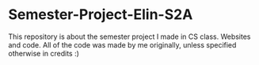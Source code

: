 # Semester-Project-Elin-S2A
This repository is about the semester project I made in CS class. Websites and code. All of the code was made by me originally, unless specified otherwise in credits :)
